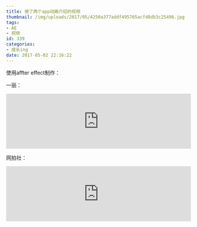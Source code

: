 ```yaml
---
title: 做了两个app动画介绍的视频
thumbnail: /img/uploads/2017/05/4250a377addf495765acfd8db3c25496.jpg
tags:
- AE
- 视频
id: 339
categories:
- 成长ing
date: 2017-05-02 22:16:22
---
```


使用affter effect制作：

一丽：

<iframe frameborder="0" height="auto" src="http://player.youku.com/embed/XMjc0MDE2NjA4NA==" width="100%"></iframe>

网拍社：

<iframe frameborder="0" height="auto" src="http://player.youku.com/embed/XMjc0MDE2Mzk3Ng==" width="100%"></iframe>